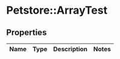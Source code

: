 # Petstore::ArrayTest

## Properties
Name | Type | Description | Notes
------------ | ------------- | ------------- | -------------


